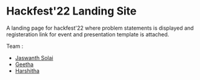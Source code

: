 # Hackfest'22 Landing Site

A landing page for hackfest'22 where problem statements is displayed and registeration link for event and presentation template is attached.

Team :
- [Jaswanth Solai](https://github.com/Jash2001)
- [Geetha](https://github.com/geethapalanisamy2901)
- [Harshitha](https://github.com/harshitha1866)

